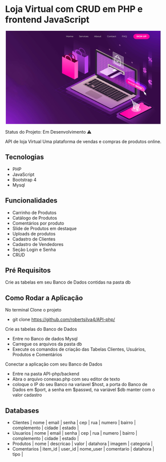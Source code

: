 # Loja Virtual com CRUD em PHP e frontend JavaScript

<p align="center">
  <img src="https://github.com/robertsilva4/API-php/blob/main/frontend/img/lojavirtual.jpg" width="500" height="300">
</p>

Status do Projeto: Em Desenvolvimento ⚠️

API de loja Virtual 
Uma plataforma de vendas e compras de produtos online.

## Tecnologias

* PHP
* JavaScript
* Bootstrap 4
* Mysql

## Funcionalidades

* Carrinho de Produtos
* Catálogo de Produtos
* Comentários por produto
* Slide de Produtos em destaque
* Uploads de produtos
* Cadastro de Clientes
* Cadastro de Vendedores
* Seção Login e Senha 
* CRUD 

## Pré Requisitos
Crie as tabelas em seu Banco de Dados contidas na pasta db

## Como Rodar a Aplicação

No terminal Clone o projeto 
* git clone https://github.com/robertsilva4/API-php/

Crie as tabelas do Banco de Dados 
* Entre no Banco de dados Mysql
* Carregue os arquivos da pasta db
* Execute os comandos de criação das Tabelas Clientes, Usuários, Produtos e Comentários

Conectar a aplicação com seu Banco de Dados 
* Entre na pasta API-php/backend
* Abra o arquivo conexao.php com seu editor de texto
* coloque o IP do seu Banco na variavel $host, a porta do Banco de Dados em $port, a senha em $passwd, na variável $db manter com o valor cadastro

## Databases
- Clientes
| nome | email | senha | cep | rua | numero | bairro | complemento | cidade | estado |
- Usuarios
| nome | email | senha | cep | rua | numero | bairro | complemento | cidade | estado |
- Produtos
| nome | descricao | valor | datahora | imagem | categoria |
- Comentarios
| item_id | user_id | nome_user | comentario | datahora | tipo |

